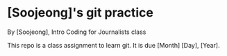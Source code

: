 # [Soojeong]'s git practice

By [Soojeong], Intro Coding for Journalists class

This repo is a class assignment to learn git. It is due [Month] [Day], [Year].